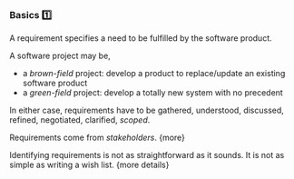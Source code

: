 <link rel="stylesheet" href="{{baseUrl}}/css/textbook.css">

<div class="website-content">

### Basics :one: 

<div id="main">

A requirement specifies a need to be fulfilled by the software product. 

A software project may be,
* a _brown-field_ project: develop a product to replace/update an existing software product 
* a _green-field_ project: develop a totally new system with no precedent 

In either case, requirements have to be gathered, understood, discussed, refined, negotiated, clarified, _scoped_. 

Requirements come from _stakeholders_. {more}

Identifying requirements is not as straightforward as it sounds. It is not as simple as writing a wish list.
  {more details}

<!-- extras ------------------------------------------------------------------------------------ -->

<panel header=":paperclip: Extras" expandable type="seamless" expanded>

  <panel header=":mortar_board: Learning Outcomes" expandable type="seamless">
    <include src="exercises.md" />
  </panel>

  <panel header=":package: Resources" expandable type="seamless">
    <include src="resources.md" />
  </panel>

</panel>

</div>

</div>